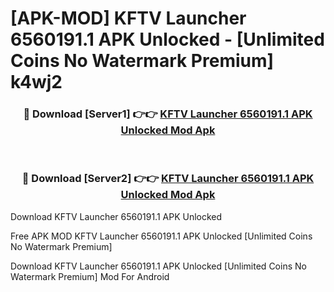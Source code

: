 # [APK-MOD] KFTV Launcher 6560191.1 APK Unlocked - [Unlimited Coins No Watermark Premium] k4wj2



<div align="center">
<h3>🔴 Download [Server1] 👉👉 <a href="https://momento.my/?title=KFTV_Launcher_6560191.1_APK_Unlocked">KFTV Launcher 6560191.1 APK Unlocked Mod Apk</a></h3><br>

<h3>🔴 Download [Server2] 👉👉 <a href="https://momento.my/?title=KFTV_Launcher_6560191.1_APK_Unlocked">KFTV Launcher 6560191.1 APK Unlocked Mod Apk</a></h3>
</div>



Download KFTV Launcher 6560191.1 APK Unlocked 

Free APK MOD KFTV Launcher 6560191.1 APK Unlocked [Unlimited Coins No Watermark Premium]

Download KFTV Launcher 6560191.1 APK Unlocked [Unlimited Coins No Watermark Premium] Mod For Android
